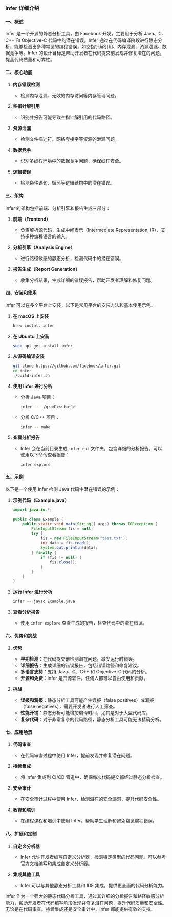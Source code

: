 ### Infer 详细介绍

#### 一、概述

Infer 是一个开源的静态分析工具，由 Facebook 开发，主要用于分析 Java、C、C++ 和 Objective-C 代码中的潜在错误。Infer 通过在代码编译阶段进行静态分析，能够检测出多种常见的编程错误，如空指针解引用、内存泄漏、资源泄漏、数据竞争等。Infer 的设计目标是帮助开发者在代码提交前发现并修复潜在的问题，提高代码质量和可靠性。

#### 二、核心功能

1. **内存错误检测**
   - 检测内存泄漏、无效的内存访问等内存管理问题。

2. **空指针解引用**
   - 识别并报告可能导致空指针解引用的代码路径。

3. **资源泄漏**
   - 检测文件描述符、网络套接字等资源的泄漏问题。

4. **数据竞争**
   - 识别多线程环境中的数据竞争问题，确保线程安全。

5. **逻辑错误**
   - 检测条件语句、循环等逻辑结构中的潜在错误。

#### 三、架构

Infer 的架构包括前端、分析引擎和报告生成三部分：

1. **前端（Frontend）**
   - 负责解析源代码，生成中间表示（Intermediate Representation, IR），支持多种编程语言的输入。

2. **分析引擎（Analysis Engine）**
   - 进行路径敏感的静态分析，检测代码中的潜在错误。

3. **报告生成（Report Generation）**
   - 收集分析结果，生成详细的错误报告，帮助开发者理解和修复问题。

#### 四、安装和使用

Infer 可以在多个平台上安装，以下是常见平台的安装方法和基本使用示例。

1. **在 macOS 上安装**
   ```bash
   brew install infer
   ```

2. **在 Ubuntu 上安装**
   ```bash
   sudo apt-get install infer
   ```

3. **从源码编译安装**
   ```bash
   git clone https://github.com/facebook/infer.git
   cd infer
   ./build-infer.sh
   ```

4. **使用 Infer 进行分析**

   - 分析 Java 项目：
     ```bash
     infer -- ./gradlew build
     ```

   - 分析 C/C++ 项目：
     ```bash
     infer -- make
     ```

5. **查看分析报告**
   - Infer 会在当前目录生成 `infer-out` 文件夹，包含详细的分析报告。可以使用以下命令查看报告：
     ```bash
     infer explore
     ```

#### 五、示例

以下是一个使用 Infer 检测 Java 代码中潜在错误的示例：

1. **示例代码（Example.java）**
   ```java
   import java.io.*;
   
   public class Example {
       public static void main(String[] args) throws IOException {
           FileInputStream fis = null;
           try {
               fis = new FileInputStream("test.txt");
               int data = fis.read();
               System.out.println(data);
           } finally {
               if (fis != null) {
                   fis.close();
               }
           }
       }
   }
   ```

2. **运行 Infer 进行分析**
   ```bash
   infer -- javac Example.java
   ```

3. **查看分析报告**
   - 使用 `infer explore` 查看生成的报告，检查代码中的潜在错误。

#### 六、优势和挑战

1. **优势**
   - **早期检测**：在代码提交前检测潜在问题，减少运行时错误。
   - **详细报告**：生成详细的错误报告，包括错误路径和修复建议。
   - **多语言支持**：支持 Java、C、C++ 和 Objective-C 代码的分析。
   - **开源和免费**：Infer 是开源软件，任何人都可以自由使用和贡献。

2. **挑战**
   - **误报和漏报**：静态分析工具可能产生误报（false positives）或漏报（false negatives），需要开发者进行人工筛查。
   - **性能开销**：静态分析可能增加编译时间，尤其是对于大型代码库。
   - **复杂代码**：对于非常复杂的代码路径，静态分析工具可能无法精确分析。

#### 七、应用场景

1. **代码审查**
   - 在代码审查过程中使用 Infer，提前发现并修复潜在问题。

2. **持续集成**
   - 将 Infer 集成到 CI/CD 管道中，确保每次代码提交都经过静态分析检查。

3. **安全审计**
   - 在安全审计过程中使用 Infer，检测潜在的安全漏洞，提升代码安全性。

4. **教育和培训**
   - 在编程课程和培训中使用 Infer，帮助学生理解和避免常见编程错误。

#### 八、扩展和定制

1. **自定义分析器**
   - Infer 允许开发者编写自定义分析器，检测特定类型的代码问题。可以参考官方文档编写和集成自定义分析器。

2. **集成其他工具**
   - Infer 可以与其他静态分析工具和 IDE 集成，提供更全面的代码分析能力。

Infer 作为一个强大的静态代码分析工具，通过其详细的分析报告和路径敏感分析能力，帮助开发者在代码编写阶段发现并修复潜在问题，提升代码质量和安全性。无论是在代码审查、持续集成还是安全审计中，Infer 都能提供有效的支持。